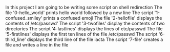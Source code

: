 In this project I am going to be writing some script on shell redirection
The file '0-hello_world' prints hello world followed by a new line
The script '1-confused_smiley' prints a confused emoji
The file '2-hellofile' displays the contents of /etc/passwd' 
The script '3-twofiles' display the contents of two directories
The script '4-lastlines' displays the lines of etc/passwd
The file '5-firstlines' displays the first ten lines of the file /etc/passwd
The script  '6-third_line' displays the third line of the file iacta
The script '7-file' creates a file and writes a line in the file
